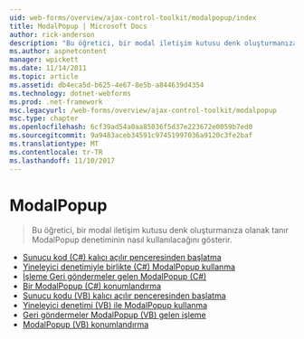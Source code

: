 ```yaml
---
uid: web-forms/overview/ajax-control-toolkit/modalpopup/index
title: ModalPopup | Microsoft Docs
author: rick-anderson
description: "Bu öğretici, bir modal iletişim kutusu denk oluşturmanıza olanak tanır ModalPopup denetiminin nasıl kullanılacağını gösterir."
ms.author: aspnetcontent
manager: wpickett
ms.date: 11/14/2011
ms.topic: article
ms.assetid: db4eca5d-b625-4e67-8e5b-a844639d4354
ms.technology: dotnet-webforms
ms.prod: .net-framework
msc.legacyurl: /web-forms/overview/ajax-control-toolkit/modalpopup
msc.type: chapter
ms.openlocfilehash: 6cf39ad54a0aa85036f5d37e223672e0059b7ed0
ms.sourcegitcommit: 9a9483aceb34591c97451997036a9120c3fe2baf
ms.translationtype: MT
ms.contentlocale: tr-TR
ms.lasthandoff: 11/10/2017
---
```

<a name="modalpopup"></a>ModalPopup
====================
> Bu öğretici, bir modal iletişim kutusu denk oluşturmanıza olanak tanır ModalPopup denetiminin nasıl kullanılacağını gösterir.


- [Sunucu kod (C#) kalıcı açılır penceresinden başlatma](launching-a-modal-popup-window-from-server-code-cs.md)
- [Yineleyici denetimiyle birlikte (C#) ModalPopup kullanma](using-modalpopup-with-a-repeater-control-cs.md)
- [İşleme Geri göndermeler gelen ModalPopup (C#)](handling-postbacks-from-a-modalpopup-cs.md)
- [Bir ModalPopup (C#) konumlandırma](positioning-a-modalpopup-cs.md)
- [Sunucu kodu (VB) kalıcı açılır penceresinden başlatma](launching-a-modal-popup-window-from-server-code-vb.md)
- [Yineleyici denetimi (VB) ile ModalPopup kullanma](using-modalpopup-with-a-repeater-control-vb.md)
- [Geri göndermeler ModalPopup (VB) gelen işleme](handling-postbacks-from-a-modalpopup-vb.md)
- [ModalPopup (VB) konumlandırma](positioning-a-modalpopup-vb.md)
